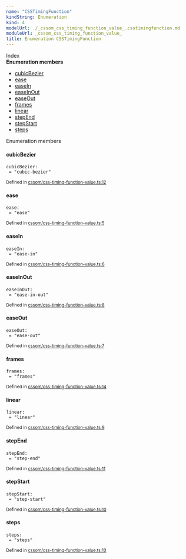 ```yaml
---
name: "CSSTimingFunction"
kindString: Enumeration
kind: 4
modelUrl: ./_cssom_css_timing_function_value_.csstimingfunction.md
moduleUrl: _cssom_css_timing_function_value_
title: Enumeration CSSTimingFunction
---
```








<section >
<div class="lead pb-2">Index</div>
<section class="tsd-panel tsd-index-panel">
<div class="tsd-index-content">
<section class="tsd-index-section ">
<strong>Enumeration members</strong>
<ul>
<li class="tsd-kind-enum-member tsd-parent-kind-enum"><a href="../_cssom_css_timing_function_value_.csstimingfunction/#cubicbezier" class="tsd-kind-icon">cubic<wbr>Bezier</a></li>
<li class="tsd-kind-enum-member tsd-parent-kind-enum"><a href="../_cssom_css_timing_function_value_.csstimingfunction/#ease" class="tsd-kind-icon">ease</a></li>
<li class="tsd-kind-enum-member tsd-parent-kind-enum"><a href="../_cssom_css_timing_function_value_.csstimingfunction/#easein" class="tsd-kind-icon">ease<wbr>In</a></li>
<li class="tsd-kind-enum-member tsd-parent-kind-enum"><a href="../_cssom_css_timing_function_value_.csstimingfunction/#easeinout" class="tsd-kind-icon">ease<wbr>InOut</a></li>
<li class="tsd-kind-enum-member tsd-parent-kind-enum"><a href="../_cssom_css_timing_function_value_.csstimingfunction/#easeout" class="tsd-kind-icon">ease<wbr>Out</a></li>
<li class="tsd-kind-enum-member tsd-parent-kind-enum"><a href="../_cssom_css_timing_function_value_.csstimingfunction/#frames" class="tsd-kind-icon">frames</a></li>
<li class="tsd-kind-enum-member tsd-parent-kind-enum"><a href="../_cssom_css_timing_function_value_.csstimingfunction/#linear" class="tsd-kind-icon">linear</a></li>
<li class="tsd-kind-enum-member tsd-parent-kind-enum"><a href="../_cssom_css_timing_function_value_.csstimingfunction/#stepend" class="tsd-kind-icon">step<wbr>End</a></li>
<li class="tsd-kind-enum-member tsd-parent-kind-enum"><a href="../_cssom_css_timing_function_value_.csstimingfunction/#stepstart" class="tsd-kind-icon">step<wbr>Start</a></li>
<li class="tsd-kind-enum-member tsd-parent-kind-enum"><a href="../_cssom_css_timing_function_value_.csstimingfunction/#steps" class="tsd-kind-icon">steps</a></li>
</ul>
</section>
</div>
</section>
</section>
<section>
<div class="lead">Enumeration members</div>
<section class="pb-4 pt-2 tsd-kind-enum-member tsd-parent-kind-enum">
<div class="d-flex flex-row">

<h4 id="cubicbezier">cubic<wbr>Bezier</h4>
</div>

<code class="tsd-signature tsd-kind-icon">cubic<wbr>Bezier<span class="tsd-signature-symbol">:</span> <span class="tsd-signature-symbol"> =&nbsp;&quot;cubic-bezier&quot;</span></code>

<aside class="tsd-sources pb-2">
<div class="d-flex flex-column">
<small class="text-muted">Defined in <a href="https://github.com/umbopepato/visua/blob/098ba6b/src/cssom/css-timing-function-value.ts#L12">cssom/css-timing-function-value.ts:12</a></small>
</div>
</aside>




</section>
<section class="pb-4 pt-2 tsd-kind-enum-member tsd-parent-kind-enum">
<div class="d-flex flex-row">

<h4 id="ease">ease</h4>
</div>

<code class="tsd-signature tsd-kind-icon">ease<span class="tsd-signature-symbol">:</span> <span class="tsd-signature-symbol"> =&nbsp;&quot;ease&quot;</span></code>

<aside class="tsd-sources pb-2">
<div class="d-flex flex-column">
<small class="text-muted">Defined in <a href="https://github.com/umbopepato/visua/blob/098ba6b/src/cssom/css-timing-function-value.ts#L5">cssom/css-timing-function-value.ts:5</a></small>
</div>
</aside>




</section>
<section class="pb-4 pt-2 tsd-kind-enum-member tsd-parent-kind-enum">
<div class="d-flex flex-row">

<h4 id="easein">ease<wbr>In</h4>
</div>

<code class="tsd-signature tsd-kind-icon">ease<wbr>In<span class="tsd-signature-symbol">:</span> <span class="tsd-signature-symbol"> =&nbsp;&quot;ease-in&quot;</span></code>

<aside class="tsd-sources pb-2">
<div class="d-flex flex-column">
<small class="text-muted">Defined in <a href="https://github.com/umbopepato/visua/blob/098ba6b/src/cssom/css-timing-function-value.ts#L6">cssom/css-timing-function-value.ts:6</a></small>
</div>
</aside>




</section>
<section class="pb-4 pt-2 tsd-kind-enum-member tsd-parent-kind-enum">
<div class="d-flex flex-row">

<h4 id="easeinout">ease<wbr>InOut</h4>
</div>

<code class="tsd-signature tsd-kind-icon">ease<wbr>InOut<span class="tsd-signature-symbol">:</span> <span class="tsd-signature-symbol"> =&nbsp;&quot;ease-in-out&quot;</span></code>

<aside class="tsd-sources pb-2">
<div class="d-flex flex-column">
<small class="text-muted">Defined in <a href="https://github.com/umbopepato/visua/blob/098ba6b/src/cssom/css-timing-function-value.ts#L8">cssom/css-timing-function-value.ts:8</a></small>
</div>
</aside>




</section>
<section class="pb-4 pt-2 tsd-kind-enum-member tsd-parent-kind-enum">
<div class="d-flex flex-row">

<h4 id="easeout">ease<wbr>Out</h4>
</div>

<code class="tsd-signature tsd-kind-icon">ease<wbr>Out<span class="tsd-signature-symbol">:</span> <span class="tsd-signature-symbol"> =&nbsp;&quot;ease-out&quot;</span></code>

<aside class="tsd-sources pb-2">
<div class="d-flex flex-column">
<small class="text-muted">Defined in <a href="https://github.com/umbopepato/visua/blob/098ba6b/src/cssom/css-timing-function-value.ts#L7">cssom/css-timing-function-value.ts:7</a></small>
</div>
</aside>




</section>
<section class="pb-4 pt-2 tsd-kind-enum-member tsd-parent-kind-enum">
<div class="d-flex flex-row">

<h4 id="frames">frames</h4>
</div>

<code class="tsd-signature tsd-kind-icon">frames<span class="tsd-signature-symbol">:</span> <span class="tsd-signature-symbol"> =&nbsp;&quot;frames&quot;</span></code>

<aside class="tsd-sources pb-2">
<div class="d-flex flex-column">
<small class="text-muted">Defined in <a href="https://github.com/umbopepato/visua/blob/098ba6b/src/cssom/css-timing-function-value.ts#L14">cssom/css-timing-function-value.ts:14</a></small>
</div>
</aside>




</section>
<section class="pb-4 pt-2 tsd-kind-enum-member tsd-parent-kind-enum">
<div class="d-flex flex-row">

<h4 id="linear">linear</h4>
</div>

<code class="tsd-signature tsd-kind-icon">linear<span class="tsd-signature-symbol">:</span> <span class="tsd-signature-symbol"> =&nbsp;&quot;linear&quot;</span></code>

<aside class="tsd-sources pb-2">
<div class="d-flex flex-column">
<small class="text-muted">Defined in <a href="https://github.com/umbopepato/visua/blob/098ba6b/src/cssom/css-timing-function-value.ts#L9">cssom/css-timing-function-value.ts:9</a></small>
</div>
</aside>




</section>
<section class="pb-4 pt-2 tsd-kind-enum-member tsd-parent-kind-enum">
<div class="d-flex flex-row">

<h4 id="stepend">step<wbr>End</h4>
</div>

<code class="tsd-signature tsd-kind-icon">step<wbr>End<span class="tsd-signature-symbol">:</span> <span class="tsd-signature-symbol"> =&nbsp;&quot;step-end&quot;</span></code>

<aside class="tsd-sources pb-2">
<div class="d-flex flex-column">
<small class="text-muted">Defined in <a href="https://github.com/umbopepato/visua/blob/098ba6b/src/cssom/css-timing-function-value.ts#L11">cssom/css-timing-function-value.ts:11</a></small>
</div>
</aside>




</section>
<section class="pb-4 pt-2 tsd-kind-enum-member tsd-parent-kind-enum">
<div class="d-flex flex-row">

<h4 id="stepstart">step<wbr>Start</h4>
</div>

<code class="tsd-signature tsd-kind-icon">step<wbr>Start<span class="tsd-signature-symbol">:</span> <span class="tsd-signature-symbol"> =&nbsp;&quot;step-start&quot;</span></code>

<aside class="tsd-sources pb-2">
<div class="d-flex flex-column">
<small class="text-muted">Defined in <a href="https://github.com/umbopepato/visua/blob/098ba6b/src/cssom/css-timing-function-value.ts#L10">cssom/css-timing-function-value.ts:10</a></small>
</div>
</aside>




</section>
<section class="pb-4 pt-2 tsd-kind-enum-member tsd-parent-kind-enum">
<div class="d-flex flex-row">

<h4 id="steps">steps</h4>
</div>

<code class="tsd-signature tsd-kind-icon">steps<span class="tsd-signature-symbol">:</span> <span class="tsd-signature-symbol"> =&nbsp;&quot;steps&quot;</span></code>

<aside class="tsd-sources pb-2">
<div class="d-flex flex-column">
<small class="text-muted">Defined in <a href="https://github.com/umbopepato/visua/blob/098ba6b/src/cssom/css-timing-function-value.ts#L13">cssom/css-timing-function-value.ts:13</a></small>
</div>
</aside>




</section>
</section>
